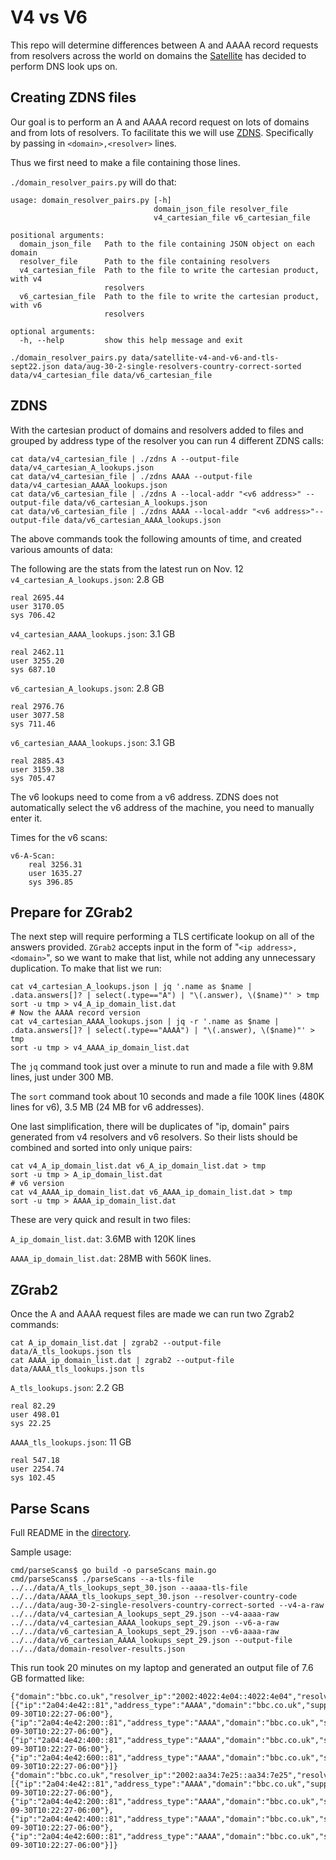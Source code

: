 # V4 vs V6

This repo will determine differences between A and AAAA record requests from
resolvers across the world on domains the
[Satellite](https://censoredplanet.org/projects) has decided to perform DNS look
ups on.

## Creating ZDNS files
Our goal is to perform an A and AAAA record request on lots of domains and from
lots of resolvers. To facilitate this we will use
[ZDNS](https://github.com/zmap/zdns). Specifically by passing in
`<domain>,<resolver>` lines. 

Thus we first need to make a file containing those lines.

`./domain_resolver_pairs.py` will do that:

```
usage: domain_resolver_pairs.py [-h]
                                domain_json_file resolver_file
                                v4_cartesian_file v6_cartesian_file

positional arguments:
  domain_json_file   Path to the file containing JSON object on each domain
  resolver_file      Path to the file containing resolvers
  v4_cartesian_file  Path to the file to write the cartesian product, with v4
                     resolvers
  v6_cartesian_file  Path to the file to write the cartesian product, with v6
                     resolvers

optional arguments:
  -h, --help         show this help message and exit
```
```
./domain_resolver_pairs.py data/satellite-v4-and-v6-and-tls-sept22.json data/aug-30-2-single-resolvers-country-correct-sorted data/v4_cartesian_file data/v6_cartesian_file
```

## ZDNS

With the cartesian product of domains and resolvers added to files and grouped
by address type of the resolver you can run 4 different ZDNS calls:

```
cat data/v4_cartesian_file | ./zdns A --output-file data/v4_cartesian_A_lookups.json
cat data/v4_cartesian_file | ./zdns AAAA --output-file data/v4_cartesian_AAAA_lookups.json
cat data/v6_cartesian_file | ./zdns A --local-addr "<v6 address>" --output-file data/v6_cartesian_A_lookups.json
cat data/v6_cartesian_file | ./zdns AAAA --local-addr "<v6 address>"--output-file data/v6_cartesian_AAAA_lookups.json
```

The above commands took the following amounts of time, and created various
amounts of data:

The following are the stats from the latest run on Nov. 12
`v4_cartesian_A_lookups.json`: 2.8 GB
```
real 2695.44
user 3170.05
sys 706.42
```

`v4_cartesian_AAAA_lookups.json`: 3.1 GB
```
real 2462.11
user 3255.20
sys 687.10
```

`v6_cartesian_A_lookups.json`: 2.8 GB
```
real 2976.76
user 3077.58
sys 711.46
```

`v6_cartesian_AAAA_lookups.json`: 3.1 GB
```
real 2885.43
user 3159.38
sys 705.47
```

The v6 lookups need to come from a v6 address. ZDNS does not automatically
select the v6 address of the machine, you need to manually enter it.

Times for the v6 scans:
```
v6-A-Scan:
    real 3256.31
    user 1635.27
    sys 396.85
```

## Prepare for ZGrab2

The next step will require performing a TLS certificate lookup on all of the
answers provided. `ZGrab2` accepts input in the form of "`<ip address>,
<domain>`", so we want to make that list, while not adding any unnecessary
duplication. To make that list we run:

```
cat v4_cartesian_A_lookups.json | jq '.name as $name | .data.answers[]? | select(.type=="A") | "\(.answer), \($name)"' > tmp
sort -u tmp > v4_A_ip_domain_list.dat
# Now the AAAA record version
cat v4_cartesian_AAAA_lookups.json | jq -r '.name as $name | .data.answers[]? | select(.type=="AAAA") | "\(.answer), \($name)"' > tmp
sort -u tmp > v4_AAAA_ip_domain_list.dat
```

The `jq` command took just over a minute to run and made a file with 9.8M
lines, just under 300 MB.

The `sort` command took about 10 seconds and made a file 100K lines (480K lines
for v6), 3.5 MB (24 MB for v6 addresses).

One last simplification, there will be duplicates of "ip, domain" pairs
generated from v4 resolvers and v6 resolvers. So their lists should be combined
and sorted into only unique pairs:

```
cat v4_A_ip_domain_list.dat v6_A_ip_domain_list.dat > tmp
sort -u tmp > A_ip_domain_list.dat
# v6 version
cat v4_AAAA_ip_domain_list.dat v6_AAAA_ip_domain_list.dat > tmp
sort -u tmp > AAAA_ip_domain_list.dat
```

These are very quick and result in two files:

`A_ip_domain_list.dat`: 3.6MB with 120K lines

`AAAA_ip_domain_list.dat`: 28MB with 560K lines.

## ZGrab2 

Once the A and AAAA request files are made we can run two Zgrab2 commands:
```
cat A_ip_domain_list.dat | zgrab2 --output-file data/A_tls_lookups.json tls
cat AAAA_ip_domain_list.dat | zgrab2 --output-file data/AAAA_tls_lookups.json tls
```

`A_tls_lookups.json`: 2.2 GB
```
real 82.29
user 498.01
sys 22.25
```

`AAAA_tls_lookups.json`: 11 GB
```
real 547.18
user 2254.74
sys 102.45
```

## Parse Scans

Full README in the [directory](cmd/parseScan).

Sample usage:

```
cmd/parseScans$ go build -o parseScans main.go
cmd/parseScans$ ./parseScans --a-tls-file ../../data/A_tls_lookups_sept_30.json --aaaa-tls-file ../../data/AAAA_tls_lookups_sept_30.json --resolver-country-code ../../data/aug-30-2-single-resolvers-country-correct-sorted --v4-a-raw ../../data/v4_cartesian_A_lookups_sept_29.json --v4-aaaa-raw ../../data/v4_cartesian_AAAA_lookups_sept_29.json --v6-a-raw ../../data/v6_cartesian_A_lookups_sept_29.json --v6-aaaa-raw ../../data/v6_cartesian_AAAA_lookups_sept_29.json --output-file ../../data/domain-resolver-results.json
```

This run took 20 minutes on my laptop and generated an output file of 7.6 GB
formatted like:

```
{"domain":"bbc.co.uk","resolver_ip":"2002:4022:4e04::4022:4e04","resolver_country":"CA","requested_address_type":"AAAA","results":[{"ip":"2a04:4e42::81","address_type":"AAAA","domain":"bbc.co.uk","supports_tls":true,"timestamp":"2021-09-30T10:22:27-06:00"},{"ip":"2a04:4e42:200::81","address_type":"AAAA","domain":"bbc.co.uk","supports_tls":true,"timestamp":"2021-09-30T10:22:27-06:00"},{"ip":"2a04:4e42:400::81","address_type":"AAAA","domain":"bbc.co.uk","supports_tls":true,"timestamp":"2021-09-30T10:22:27-06:00"},{"ip":"2a04:4e42:600::81","address_type":"AAAA","domain":"bbc.co.uk","supports_tls":true,"timestamp":"2021-09-30T10:22:27-06:00"}]}
{"domain":"bbc.co.uk","resolver_ip":"2002:aa34:7e25::aa34:7e25","resolver_country":"CA","requested_address_type":"AAAA","results":[{"ip":"2a04:4e42::81","address_type":"AAAA","domain":"bbc.co.uk","supports_tls":true,"timestamp":"2021-09-30T10:22:27-06:00"},{"ip":"2a04:4e42:200::81","address_type":"AAAA","domain":"bbc.co.uk","supports_tls":true,"timestamp":"2021-09-30T10:22:27-06:00"},{"ip":"2a04:4e42:400::81","address_type":"AAAA","domain":"bbc.co.uk","supports_tls":true,"timestamp":"2021-09-30T10:22:27-06:00"},{"ip":"2a04:4e42:600::81","address_type":"AAAA","domain":"bbc.co.uk","supports_tls":true,"timestamp":"2021-09-30T10:22:27-06:00"}]}
```
